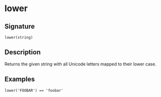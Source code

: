 # lower

## Signature

`lower(string)`

## Description

Returns the given string with all Unicode letters mapped to their lower case.

## Examples

```
lower('FOOBAR') == 'foobar'
```
